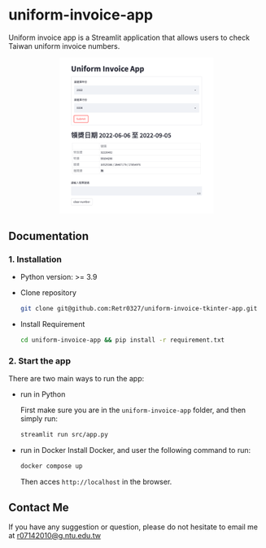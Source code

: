 # **uniform-invoice-app**

Uniform invoice app is a Streamlit application that allows users to check Taiwan uniform invoice numbers.

<p align="center">
    <img src="./assest/demo.png" width="60%" height="60%" />
</p>

## **Documentation**
### 1. Installation
- Python version: >= 3.9
- Clone repository
  ```bash
  git clone git@github.com:Retr0327/uniform-invoice-tkinter-app.git
  ```

- Install Requirement
  ```bash 
  cd uniform-invoice-app && pip install -r requirement.txt      
  ```

### 2. Start the app
There are two main ways to run the app:

- run in Python 

  First make sure you are in the `uniform-invoice-app` folder, and then simply run:
  ```bash 
  streamlit run src/app.py
  ```

- run in Docker
  Install Docker, and user the following command to run:
  
  ```bash
  docker compose up
  ```

  Then acces `http://localhost` in the browser.

## Contact Me
If you have any suggestion or question, please do not hesitate to email me at r07142010@g.ntu.edu.tw

